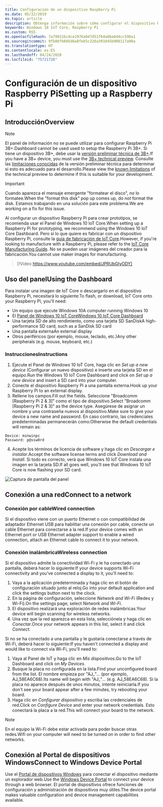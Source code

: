 ```yaml
---
title: Configuración de un dispositivo Raspberry Pi
ms.date: 05/22/2019
ms.topic: article
description: Obtenga información sobre cómo configurar el dispositivo Raspberry Pi con Windows 10 IoT Core.
keywords: Windows 10 IoT Core, Raspberry Pi
ms.custom: RS5
ms.openlocfilehash: 7a79931bc4ce1976a047d51f64a8ba6d4cc590a1
ms.sourcegitcommit: 9fb86fb605d6a8feb5c226a391045b908117a90a
ms.translationtype: HT
ms.contentlocale: es-ES
ms.lasthandoff: 04/24/2020
ms.locfileid: "75721726"
---
```

# <a name="setting-up-a-raspberry-pi"></a><span data-ttu-id="f389e-104">Configuración de un dispositivo Raspberry Pi</span><span class="sxs-lookup"><span data-stu-id="f389e-104">Setting up a Raspberry Pi</span></span>

## <a name="overview"></a><span data-ttu-id="f389e-105">Introducción</span><span class="sxs-lookup"><span data-stu-id="f389e-105">Overview</span></span>

> [!NOTE]
> <span data-ttu-id="f389e-106">El panel de información no se puede utilizar para configurar Raspberry Pi 3B+.</span><span class="sxs-lookup"><span data-stu-id="f389e-106">Dashboard cannot be used used to setup the Raspberry Pi 3B+.</span></span> <span data-ttu-id="f389e-107">Si tiene un dispositivo 3B+, debe usar la [versión preliminar técnica de 3B+](https://www.microsoft.com/en-us/software-download/windowsiot).</span><span class="sxs-lookup"><span data-stu-id="f389e-107">If you have a 3B+ device, you must use the [3B+ technical preview](https://www.microsoft.com/en-us/software-download/windowsiot).</span></span> <span data-ttu-id="f389e-108">Consulte las [limitaciones conocidas](https://docs.microsoft.com/windows/iot-core/troubleshooting) de la versión preliminar técnica para determinar si esto es adecuado para el desarrollo.</span><span class="sxs-lookup"><span data-stu-id="f389e-108">Please view the [known limitations](https://docs.microsoft.com/windows/iot-core/troubleshooting) of the technical preview to determine if this is suitable for your development.</span></span>

> [!IMPORTANT]
> <span data-ttu-id="f389e-109">Cuando aparezca el mensaje emergente "formatear el disco", _no_ lo formatee.</span><span class="sxs-lookup"><span data-stu-id="f389e-109">When the "format this disk" pop up comes up, do _not_ format the disk.</span></span> <span data-ttu-id="f389e-110">Estamos trabajando en una solución para este problema.</span><span class="sxs-lookup"><span data-stu-id="f389e-110">We are working on a fix for this issue.</span></span>

<span data-ttu-id="f389e-111">Al configurar un dispositivo Raspberry Pi para crear prototipos, se recomienda usar el Panel de Windows 10 IoT Core.</span><span class="sxs-lookup"><span data-stu-id="f389e-111">When setting up a Raspberry Pi for prototyping, we recommend using the Windows 10 IoT Core Dashboard.</span></span> <span data-ttu-id="f389e-112">Pero si lo que quiere es fabricar con un dispositivo Raspberry Pi, consulte la [guía de fabricación de IoT Core](https://docs.microsoft.com/windows-hardware/manufacture/iot/iot-core-manufacturing-guide).</span><span class="sxs-lookup"><span data-stu-id="f389e-112">However, if you're looking to manufacture with a Raspberry Pi, please refer to the [IoT Core Manufacturing Guide](https://docs.microsoft.com/windows-hardware/manufacture/iot/iot-core-manufacturing-guide).</span></span> <span data-ttu-id="f389e-113">No se pueden usar imágenes del creador para la fabricación.</span><span class="sxs-lookup"><span data-stu-id="f389e-113">You cannot use maker images for manufacturing.</span></span>
<br>
> [!Video https://www.youtube.com/embed/JPRUbGIyODY]

## <a name="using-the-dashboard"></a><span data-ttu-id="f389e-114">Uso del panel</span><span class="sxs-lookup"><span data-stu-id="f389e-114">Using the Dashboard</span></span>

<span data-ttu-id="f389e-115">Para instalar una imagen de IoT Core o descargarlo en el dispositivo Raspberry Pi, necesitará lo siguiente:</span><span class="sxs-lookup"><span data-stu-id="f389e-115">To flash, or download, IoT Core onto your Raspberry Pi, you'll need:</span></span>
* <span data-ttu-id="f389e-116">Un equipo que ejecute Windows 10</span><span class="sxs-lookup"><span data-stu-id="f389e-116">A computer running Windows 10</span></span> 
* <span data-ttu-id="f389e-117">El [Panel de Windows 10 IoT Core](https://docs.microsoft.com/windows/iot-core/downloads)</span><span class="sxs-lookup"><span data-stu-id="f389e-117">[Windows 10 IoT Core Dashboard](https://docs.microsoft.com/windows/iot-core/downloads)</span></span>
* <span data-ttu-id="f389e-118">Una tarjeta SD de alto rendimiento, como una tarjeta SD SanDisk</span><span class="sxs-lookup"><span data-stu-id="f389e-118">A high-performance SD card, such as a SanDisk SD card</span></span>
* <span data-ttu-id="f389e-119">Una pantalla externa</span><span class="sxs-lookup"><span data-stu-id="f389e-119">An external display</span></span>
* <span data-ttu-id="f389e-120">Otros periféricos (por ejemplo, mouse, teclado, etc.)</span><span class="sxs-lookup"><span data-stu-id="f389e-120">Any other peripherals (e.g. mouse, keyboard, etc.)</span></span>

### <a name="instructions"></a><span data-ttu-id="f389e-121">Instrucciones</span><span class="sxs-lookup"><span data-stu-id="f389e-121">Instructions</span></span>

1. <span data-ttu-id="f389e-122">Ejecute el Panel de Windows 10 IoT Core, haga clic en *Set up a new device* (Configurar un nuevo dispositivo) e inserte una tarjeta SD en el equipo.</span><span class="sxs-lookup"><span data-stu-id="f389e-122">Run the Windows 10 IoT Core Dashboard and click on *Set up a new device* and insert a SD card into your computer.</span></span>
2. <span data-ttu-id="f389e-123">Conecte el dispositivo Raspberry Pi a una pantalla externa.</span><span class="sxs-lookup"><span data-stu-id="f389e-123">Hook up your Raspberry Pi to an external display.</span></span>
3. <span data-ttu-id="f389e-124">Rellene los campos.</span><span class="sxs-lookup"><span data-stu-id="f389e-124">Fill out the fields.</span></span> <span data-ttu-id="f389e-125">Seleccione "Broadcomm [Raspberry Pi 2 & 3]" como el tipo de dispositivo.</span><span class="sxs-lookup"><span data-stu-id="f389e-125">Select "Broadcomm [Raspberry Pi 2 & 3]" as the device type.</span></span> <span data-ttu-id="f389e-126">Asegúrese de asignar un nombre y una contraseña nuevos al dispositivo.</span><span class="sxs-lookup"><span data-stu-id="f389e-126">Make sure to give your device a new name and password.</span></span> <span data-ttu-id="f389e-127">En caso contrario, las credenciales predeterminadas permanecerán como:</span><span class="sxs-lookup"><span data-stu-id="f389e-127">Otherwise the default credentials will remain as:</span></span>

```
Device: minwinpc
Password: p@ssw0rd
```

4. <span data-ttu-id="f389e-128">Acepte los términos de licencia de software y haga clic en *Descargar e instalar*.</span><span class="sxs-lookup"><span data-stu-id="f389e-128">Accept the software license terms and click *Download and Install*.</span></span> <span data-ttu-id="f389e-129">Si todo es correcto, verá que Windows 10 IoT Core instala una imagen en la tarjeta SD.</span><span class="sxs-lookup"><span data-stu-id="f389e-129">If all goes well, you'll see that Windows 10 IoT Core is now flashing your SD card.</span></span>

![Captura de pantalla del panel](../media/DeviceSetup/Dashboard-Screenshot.jpg)

## <a name="connect-to-a-network"></a><span data-ttu-id="f389e-131">Conexión a una red</span><span class="sxs-lookup"><span data-stu-id="f389e-131">Connect to a network</span></span>
### <a name="wired-connection"></a><span data-ttu-id="f389e-132">Conexión por cable</span><span class="sxs-lookup"><span data-stu-id="f389e-132">Wired connection</span></span>
<span data-ttu-id="f389e-133">Si el dispositivo viene con un puerto Ethernet o con compatibilidad de adaptador Ethernet USB para habilitar una conexión por cable, conecte un cable Ethernet para conectarse a la red.</span><span class="sxs-lookup"><span data-stu-id="f389e-133">If your device comes with an Ethernet port or USB Ethernet adapter support to enable a wired connection, attach an Ethernet cable to connect it to your network.</span></span>

### <a name="wireless-connection"></a><span data-ttu-id="f389e-134">Conexión inalámbrica</span><span class="sxs-lookup"><span data-stu-id="f389e-134">Wireless connection</span></span>
<span data-ttu-id="f389e-135">Si el dispositivo admite la conectividad Wi-Fi y le ha conectado una pantalla, deberá hacer lo siguiente:</span><span class="sxs-lookup"><span data-stu-id="f389e-135">If your device supports Wi-Fi connectivity and you've connected a display to it, you'll need to:</span></span>

1. <span data-ttu-id="f389e-136">Vaya a la aplicación predeterminada y haga clic en el botón de configuración situado junto al reloj.</span><span class="sxs-lookup"><span data-stu-id="f389e-136">Go into your default application and click the settings button next to the clock.</span></span>
2. <span data-ttu-id="f389e-137">En la página de configuración, seleccione _Network and Wi-Fi_ (Redes y Wi-Fi).</span><span class="sxs-lookup"><span data-stu-id="f389e-137">On the settings page, select _Network and Wi-Fi_.</span></span>
3. <span data-ttu-id="f389e-138">El dispositivo realizará una exploración de redes inalámbricas.</span><span class="sxs-lookup"><span data-stu-id="f389e-138">Your device will begin scanning for wireless networks.</span></span>
4. <span data-ttu-id="f389e-139">Una vez que la red aparezca en esta lista, selecciónela y haga clic en _Conectar_.</span><span class="sxs-lookup"><span data-stu-id="f389e-139">Once your network appears in this list, select it and click _Connect_.</span></span>

<span data-ttu-id="f389e-140">Si no se ha conectado a una pantalla y le gustaría conectarse a través de Wi-Fi, deberá hacer lo siguiente:</span><span class="sxs-lookup"><span data-stu-id="f389e-140">If you haven't connected a display and would like to connect via Wi-Fi, you'll need to:</span></span>

1. <span data-ttu-id="f389e-141">Vaya al Panel de IoT y haga clic en _Mis dispositivos_.</span><span class="sxs-lookup"><span data-stu-id="f389e-141">Go to the IoT Dashboard and click on _My Devices_.</span></span>
2. <span data-ttu-id="f389e-142">Busque la placa no configurada en la lista.</span><span class="sxs-lookup"><span data-stu-id="f389e-142">Find your unconfigured board from the list.</span></span> <span data-ttu-id="f389e-143">El nombre empieza por "AJ_"… (por ejemplo, AJ_58EA6C68).</span><span class="sxs-lookup"><span data-stu-id="f389e-143">Its name will begin with "AJ_"... (e.g. AJ_58EA6C68).</span></span> <span data-ttu-id="f389e-144">Si la placa no aparece después de unos minutos, intente reiniciarla.</span><span class="sxs-lookup"><span data-stu-id="f389e-144">If you don't see your board appear after a few minutes, try rebooting your board.</span></span>
3. <span data-ttu-id="f389e-145">Haga clic en _Configurar dispositivo_ y escriba las credenciales de red.</span><span class="sxs-lookup"><span data-stu-id="f389e-145">Click on _Configure Device_ and enter your network credentials.</span></span> <span data-ttu-id="f389e-146">Esto conectará la placa a la red.</span><span class="sxs-lookup"><span data-stu-id="f389e-146">This will connect your board to the network.</span></span>

> [!NOTE]
> <span data-ttu-id="f389e-147">En el equipo la Wi-Fi debe estar activada para poder buscar otras redes.</span><span class="sxs-lookup"><span data-stu-id="f389e-147">Wifi on your computer will need to be turned on in order to find other networks.</span></span>

## <a name="connect-to-windows-device-portal"></a><span data-ttu-id="f389e-148">Conexión al Portal de dispositivos Windows</span><span class="sxs-lookup"><span data-stu-id="f389e-148">Connect to Windows Device Portal</span></span>

<span data-ttu-id="f389e-149">Use el [Portal de dispositivos Windows](../manage-your-device/DevicePortal.md) para conectar el dispositivo mediante un explorador web.</span><span class="sxs-lookup"><span data-stu-id="f389e-149">Use the [Windows Device Portal](../manage-your-device/DevicePortal.md) to connect your device through a web browser.</span></span> <span data-ttu-id="f389e-150">El portal de dispositivos ofrece funciones de configuración y administración de dispositivos muy útiles.</span><span class="sxs-lookup"><span data-stu-id="f389e-150">The device portal makes valuable configuration and device management capabilities available.</span></span> 
